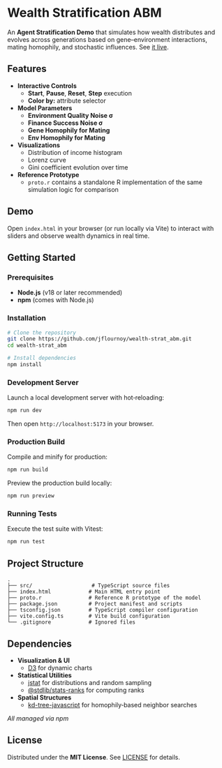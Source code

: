 # Wealth Stratification ABM

An **Agent Stratification Demo** that simulates how wealth distributes and evolves across generations based on gene–environment interactions, mating homophily, and stochastic influences. See [it live](http://johnflournoy.science/wealth-strat_abm/).

## Features

- **Interactive Controls**  
  - **Start**, **Pause**, **Reset**, **Step** execution  
  - **Color by:** attribute selector  
- **Model Parameters**  
  - **Environment Quality Noise σ**  
  - **Finance Success Noise σ**  
  - **Gene Homophily for Mating**  
  - **Env Homophily for Mating**  
- **Visualizations**  
  - Distribution of income histogram  
  - Lorenz curve  
  - Gini coefficient evolution over time  
- **Reference Prototype**  
  - `proto.r` contains a standalone R implementation of the same simulation logic for comparison

## Demo

Open `index.html` in your browser (or run locally via Vite) to interact with sliders and observe wealth dynamics in real time.

## Getting Started

### Prerequisites

- **Node.js** (v18 or later recommended)  
- **npm** (comes with Node.js)  

### Installation

```bash
# Clone the repository
git clone https://github.com/jflournoy/wealth-strat_abm.git
cd wealth-strat_abm

# Install dependencies
npm install
```

### Development Server

Launch a local development server with hot‑reloading:

```bash
npm run dev
```

Then open `http://localhost:5173` in your browser.

### Production Build

Compile and minify for production:

```bash
npm run build
```

Preview the production build locally:

```bash
npm run preview
```

### Running Tests

Execute the test suite with Vitest:

```bash
npm run test
```

## Project Structure

```
.
├── src/                   # TypeScript source files
├── index.html            # Main HTML entry point
├── proto.r               # Reference R prototype of the model
├── package.json          # Project manifest and scripts
├── tsconfig.json         # TypeScript compiler configuration
├── vite.config.ts        # Vite build configuration
└── .gitignore            # Ignored files
```

## Dependencies

- **Visualization & UI**  
  - [D3](https://github.com/d3/d3) for dynamic charts  
- **Statistical Utilities**  
  - [jstat](https://github.com/jstat/jstat) for distributions and random sampling  
  - [@stdlib/stats-ranks](https://github.com/stdlib-js/stats-ranks) for computing ranks  
- **Spatial Structures**  
  - [kd-tree-javascript](https://github.com/ubilabs/kd-tree-javascript) for homophily‑based neighbor searches  

_All managed via npm_

## License

Distributed under the **MIT License**. See [LICENSE](LICENSE) for details.

